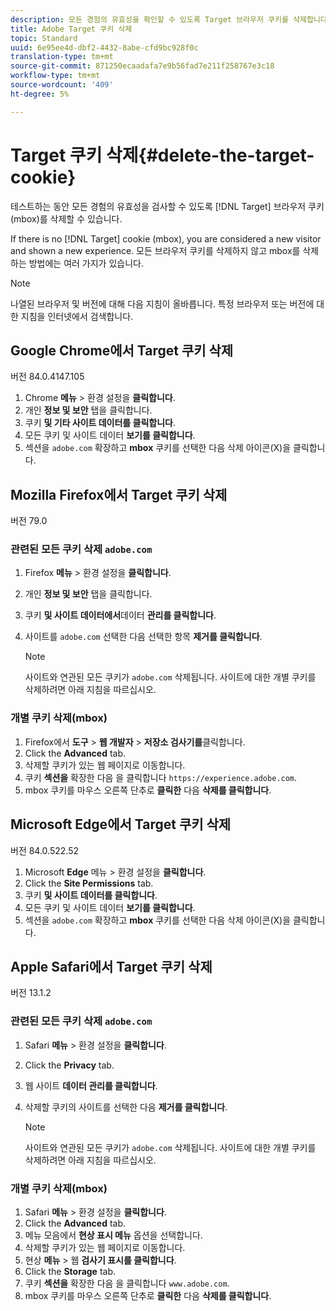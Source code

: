 ```yaml
---
description: 모든 경험의 유효성을 확인할 수 있도록 Target 브라우저 쿠키를 삭제합니다.
title: Adobe Target 쿠키 삭제
topic: Standard
uuid: 6e95ee4d-dbf2-4432-8abe-cfd9bc928f0c
translation-type: tm+mt
source-git-commit: 871250ecaadafa7e9b56fad7e211f258767e3c18
workflow-type: tm+mt
source-wordcount: '409'
ht-degree: 5%

---
```



# Target 쿠키 삭제{#delete-the-target-cookie}

테스트하는 동안 모든 경험의 유효성을 검사할 수 있도록 [!DNL Target] 브라우저 쿠키(mbox)를 삭제할 수 있습니다.

If there is no [!DNL Target] cookie (mbox), you are considered a new visitor and shown a new experience. 모든 브라우저 쿠키를 삭제하지 않고 mbox를 삭제하는 방법에는 여러 가지가 있습니다.

>[!NOTE]
>
>나열된 브라우저 및 버전에 대해 다음 지침이 올바릅니다. 특정 브라우저 또는 버전에 대한 지침을 인터넷에서 검색합니다.

## Google Chrome에서 Target 쿠키 삭제

버전 84.0.4147.105

1. Chrome **메뉴** > 환경 설정을 **클릭합니다**.
1. 개인 **정보 및 보안** 탭을 클릭합니다.
1. 쿠키 **및 기타 사이트 데이터를 클릭합니다**.
1. 모든 쿠키 및 사이트 데이터 **보기를 클릭합니다**.
1. 섹션을 `adobe.com` 확장하고 **mbox** 쿠키를 선택한 다음 삭제 아이콘(X)을 클릭합니다.

## Mozilla Firefox에서 Target 쿠키 삭제

버전 79.0

### 관련된 모든 쿠키 삭제 `adobe.com`

1. Firefox **메뉴** > 환경 설정을 **클릭합니다**.
1. 개인 **정보 및 보안** 탭을 클릭합니다.
1. 쿠키 **및 사이트 데이터에서**&#x200B;데이터 **관리를 클릭합니다**.
1. 사이트를 `adobe.com` 선택한 다음 선택한 항목 **제거를 클릭합니다**.

   >[!NOTE]
   >
   >사이트와 연관된 모든 쿠키가 `adobe.com` 삭제됩니다. 사이트에 대한 개별 쿠키를 삭제하려면 아래 지침을 따르십시오.

### 개별 쿠키 삭제(mbox)

1. Firefox에서 **도구** > **웹 개발자** > **저장소 검사기를**&#x200B;클릭합니다.
1. Click the **Advanced** tab.
1. 삭제할 쿠키가 있는 웹 페이지로 이동합니다.
1. 쿠키 **섹션을** 확장한 다음 을 클릭합니다 `https://experience.adobe.com`.
1. mbox 쿠키를 마우스 오른쪽 단추로 **클릭한** 다음 **삭제를 클릭합니다**.

## Microsoft Edge에서 Target 쿠키 삭제

버전 84.0.522.52

1. Microsoft **Edge** 메뉴 > 환경 설정을 **클릭합니다**.
1. Click the **Site Permissions** tab.
1. 쿠키 **및 사이트 데이터를 클릭합니다**.
1. 모든 쿠키 및 사이트 데이터 **보기를 클릭합니다**.
1. 섹션을 `adobe.com` 확장하고 **mbox** 쿠키를 선택한 다음 삭제 아이콘(X)을 클릭합니다.

## Apple Safari에서 Target 쿠키 삭제

버전 13.1.2

### 관련된 모든 쿠키 삭제 `adobe.com`

1. Safari **메뉴** > 환경 설정을 **클릭합니다**.
1. Click the **Privacy** tab.
1. 웹 사이트 **데이터 관리를 클릭합니다**.
1. 삭제할 쿠키의 사이트를 선택한 다음 **제거를 클릭합니다**.

   >[!NOTE]
   >
   >사이트와 연관된 모든 쿠키가 `adobe.com` 삭제됩니다. 사이트에 대한 개별 쿠키를 삭제하려면 아래 지침을 따르십시오.

### 개별 쿠키 삭제(mbox)

1. Safari **메뉴** > 환경 설정을 **클릭합니다**.
1. Click the **Advanced** tab.
1. 메뉴 모음에서 **현상 표시 메뉴** 옵션을 선택합니다.
1. 삭제할 쿠키가 있는 웹 페이지로 이동합니다.
1. 현상 **메뉴** > 웹 **검사기 표시를 클릭합니다**.
1. Click the **Storage** tab.
1. 쿠키 **섹션을** 확장한 다음 을 클릭합니다 `www.adobe.com`.
1. mbox 쿠키를 마우스 오른쪽 단추로 **클릭한** 다음 **삭제를 클릭합니다**.
